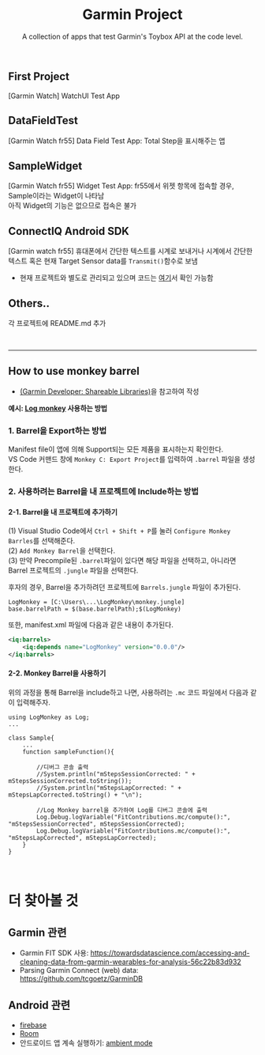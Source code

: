 <center>

# Garmin Project
A collection of apps that test Garmin's Toybox API at the code level.

</center>

<br>

## First Project

[Garmin Watch] WatchUI Test App
   
## DataFieldTest

[Garmin Watch fr55] Data Field Test App: Total Step을 표시해주는 앱  

## SampleWidget

[Garmin Watch fr55] Widget Test App: fr55에서 위젯 항목에 접속할 경우, Sample이라는 Widget이 나타남  
아직 Widget의 기능은 없으므로 접속은 불가  

## ConnectIQ Android SDK

[Garmin watch fr55] 휴대폰에서 간단한 텍스트를 시계로 보내거나 시계에서 간단한 텍스트 혹은 현재 Target Sensor data를 `Transmit()`함수로 보냄
- 현재 프로젝트와 별도로 관리되고 있으며 코드는 [여기](https://github.com/coitloz88/connectiq-android-sdk/tree/main)서 확인 가능함

## Others..

각 프로젝트에 README.md 추가

<br>

---

## How to use monkey barrel

* [(Garmin Developer: Shareable Libraries)](https://developer.garmin.com/connect-iq/core-topics/shareable-libraries/)을 참고하여 작성

**예시: [Log monkey](https://github.com/garmin/connectiq-apps/tree/master/barrels/LogMonkey) 사용하는 방법** 

### 1. Barrel을 Export하는 방법

Manifest file이 앱에 의해 Support되는 모든 제품을 표시하는지 확인한다.  
VS Code 커맨드 창에 `Monkey C: Export Project`를 입력하여 `.barrel` 파일을 생성한다.  

### 2. 사용하려는 Barrel을 내 프로젝트에 Include하는 방법

#### 2-1. Barrel을 내 프로젝트에 추가하기

(1) Visual Studio Code에서 `Ctrl + Shift + P`를 눌러 `Configure Monkey Barrles`를 선택해준다.  
(2) `Add Monkey Barrel`을 선택한다.  
(3) 만약 Precompile된 `.barrel`파일이 있다면 해당 파일을 선택하고, 아니라면 Barrel 프로젝트의 `.jungle` 파일을 선택한다.  

후자의 경우, Barrel을 추가하려던 프로젝트에 `Barrels.jungle` 파일이 추가된다.

```jungle
LogMonkey = [C:\Users\...\LogMonkey\monkey.jungle]
base.barrelPath = $(base.barrelPath);$(LogMonkey)
```

또한, manifest.xml 파일에 다음과 같은 내용이 추가된다.

```xml
<iq:barrels>
    <iq:depends name="LogMonkey" version="0.0.0"/>
</iq:barrels>
```

#### 2-2. Monkey Barrel을 사용하기

위의 과정을 통해 Barrel을 include하고 나면, 사용하려는 `.mc` 코드 파일에서 다음과 같이 입력해주자.

```Monkey C
using LogMonkey as Log;
...

class Sample{
    ...
    function sampleFunction(){
    
        //디버그 콘솔 출력
	    //System.println("mStepsSessionCorrected: " + mStepsSessionCorrected.toString());
	    //System.println("mStepsLapCorrected: " + mStepsLapCorrected.toString() + "\n");

        //Log Monkey barrel을 추가하여 Log를 디버그 콘솔에 출력
        Log.Debug.logVariable("FitContributions.mc/compute():", "mStepsSessionCorrected", mStepsSessionCorrected);
        Log.Debug.logVariable("FitContributions.mc/compute():", "mStepsLapCorrected", mStepsLapCorrected);
    }
}
```

<br>

# 더 찾아볼 것

## Garmin 관련

* Garmin FIT SDK 사용: <https://towardsdatascience.com/accessing-and-cleaning-data-from-garmin-wearables-for-analysis-56c22b83d932>
* Parsing Garmin Connect (web) data: <https://github.com/tcgoetz/GarminDB>


## Android 관련

* [firebase](https://firebase.google.com/docs/android/setup?hl=ko)
* [Room](https://developer.android.com/training/data-storage/room?hl=ko)
* 안드로이드 앱 계속 실행하기: [ambient mode](https://developer.android.com/training/wearables/apps/always-on?hl=ko)
